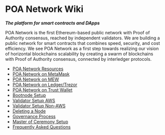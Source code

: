 # POA Network Wiki
__*The platform for smart contracts and DApps*__

POA Network is the first Ethereum-based public network with Proof of Authority consensus, reached by independent validators. We are building a public network for smart contracts that combines speed, security, and cost efficiency. We see POA Network as a first step towards realizing our vision of horizontal blockchains scalability by creating a swarm of blockchains with Proof of Authority consensus, connected by interledger protocols. 

- [POA Network Resources](https://github.com/poanetwork/wiki/wiki/POA-Network-Resources)
- [POA Network on MetaMask](https://github.com/poanetwork/wiki/wiki/POA-Network-on-MetaMask)
- [POA Network on MEW](https://github.com/poanetwork/wiki/wiki/POA-Network-on-MEW)
- [POA Network on Ledger/Trezor](https://github.com/poanetwork/wiki/wiki/POA-Network-on-Ledger-Trezor)
- [POA Network on Trust Wallet](https://github.com/poanetwork/wiki/wiki/POA-Network-on-Trust-Wallet)
- [Bootnode Setup](https://github.com/poanetwork/wiki/wiki/Setting-up-Bootnode)
- [Validator Setup AWS](https://github.com/poanetwork/wiki/wiki/Validator-Node-on-AWS)
- [Validator Setup Non-AWS](https://github.com/poanetwork/wiki/wiki/Validator-Node-Non-AWS)
- [Deleting a Node](https://github.com/poanetwork/wiki/wiki/Deleting-a-Node)
- [Governance Process](https://github.com/poanetwork/wiki/wiki/Governance-Process)
- [Master of Ceremony Setup](https://github.com/poanetwork/wiki/wiki/Master-of-Ceremony-Setup)
- [Frequently Asked Questions](https://github.com/poanetwork/wiki/wiki/Frequently-Asked-Questions)
